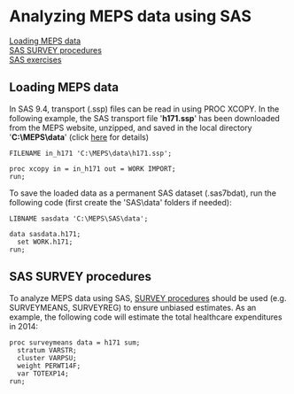 # Analyzing MEPS data using SAS
[Loading MEPS data](#loading-meps-data)<br>
[SAS SURVEY procedures](#sas-survey-procedures)<br>
[SAS exercises](#sas-exercises)

## Loading MEPS data
In SAS 9.4, transport (.ssp) files can be read in using PROC XCOPY. In the following example, the SAS transport file '<b>h171.ssp</b>' has been downloaded from the MEPS website, unzipped, and saved in the local directory '<b>C:\MEPS\data</b>' (click [here](../README.md#accessing-meps-hc-data) for details)
``` sas
FILENAME in_h171 'C:\MEPS\data\h171.ssp';

proc xcopy in = in_h171 out = WORK IMPORT;
run;
```
To save the loaded data as a permanent SAS dataset (.sas7bdat), run the following code (first create the 'SAS\data' folders if needed):
``` sas
LIBNAME sasdata 'C:\MEPS\SAS\data';

data sasdata.h171;
  set WORK.h171;
run;

```

## SAS SURVEY procedures
To analyze MEPS data using SAS, [SURVEY procedures](https://support.sas.com/rnd/app/stat/procedures/SurveyAnalysis.html) should be used (e.g. SURVEYMEANS, SURVEYREG) to ensure unbiased estimates. As an example, the following code will estimate the total healthcare expenditures in 2014:
``` sas
proc surveymeans data = h171 sum;
  stratum VARSTR;
  cluster VARPSU;
  weight PERWT14F;
  var TOTEXP14;
run;
```
